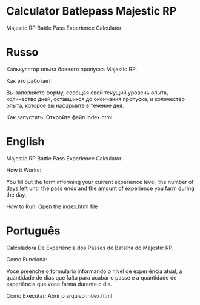 # Calculator Batlepass Majestic RP
Majestic RP Battle Pass Experience Calculator

# Russo

Калькулятор опыта боевого пропуска Majestic RP.

Как это работает:

Вы заполняете форму, сообщая свой текущий уровень опыта, количество дней, оставшихся до окончания пропуска, и количество опыта, которое вы нафармите в течение дня.

Как запустить:
Откройте файл index.html

# English 
Majestic RP Battle Pass Experience Calculator.

How it Works:

You fill out the form informing your current experience level, the number of days left until the pass ends and the amount of experience you farm during the day.

How to Run:
Open the index.html file

# Português

Calculadora De Experiência dos Passes de Batalha do Majestic RP.

Como Funciona:

Voce preenche o formulario informando o nível de experiência atual, a quantidade de dias que falta para acabar o passe e a quantidade de experiência que voce farma durante o dia.

Como Executar:
Abrir o arquivo index.html